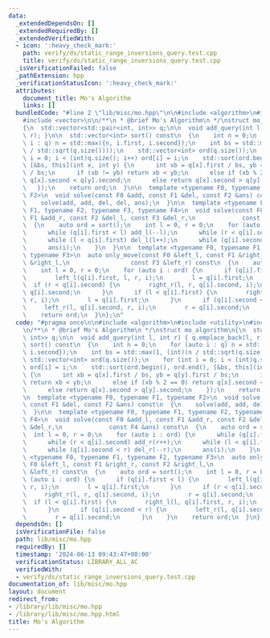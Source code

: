 ```yaml
---
data:
  _extendedDependsOn: []
  _extendedRequiredBy: []
  _extendedVerifiedWith:
  - icon: ':heavy_check_mark:'
    path: verify/ds/static_range_inversions_query.test.cpp
    title: verify/ds/static_range_inversions_query.test.cpp
  _isVerificationFailed: false
  _pathExtension: hpp
  _verificationStatusIcon: ':heavy_check_mark:'
  attributes:
    document_title: Mo's Algorithm
    links: []
  bundledCode: "#line 2 \"lib/misc/mo.hpp\"\n\n#include <algorithm>\n#include <utility>\n\
    #include <vector>\n\n/**\n * @brief Mo's Algorithm\n */\nstruct mo_algorithm\n\
    {\n  std::vector<std::pair<int, int>> q;\n\n  void add_query(int l, int r) { q.emplace_back(l,\
    \ r); }\n\n  std::vector<int> sort() const\n  {\n    int n = 0;\n    for (auto\
    \ i : q) n = std::max({n, i.first, i.second});\n    int bs = std::max(1, (int)(n\
    \ / std::sqrt(q.size())));\n    std::vector<int> ord(q.size());\n    for (int\
    \ i = 0; i < (int)q.size(); i++) ord[i] = i;\n    std::sort(ord.begin(), ord.end(),\
    \ [&bs, this](int x, int y) {\n      int xb = q[x].first / bs, yb = q[y].first\
    \ / bs;\n      if (xb != yb) return xb < yb;\n      else if (xb % 2 == 0) return\
    \ q[x].second < q[y].second;\n      else return q[x].second > q[y].second;\n \
    \   });\n    return ord;\n  }\n\n  template <typename F0, typename F1, typename\
    \ F2>\n  void solve(const F0 &add, const F1 &del, const F2 &ans) const\n  {\n\
    \    solve(add, add, del, del, ans);\n  }\n\n  template <typename F0, typename\
    \ F1, typename F2, typename F3, typename F4>\n  void solve(const F0 &add_l, const\
    \ F1 &add_r, const F2 &del_l, const F3 &del_r,\n             const F4 &ans) const\n\
    \  {\n    auto ord = sort();\n    int l = 0, r = 0;\n    for (auto i : ord) {\n\
    \      while (q[i].first < l) add_l(--l);\n      while (r < q[i].second) add_r(r++);\n\
    \      while (l < q[i].first) del_l(l++);\n      while (q[i].second < r) del_r(--r);\n\
    \      ans(i);\n    }\n  }\n\n  template <typename F0, typename F1, typename F2,\
    \ typename F3>\n  auto only_move(const F0 &left_l, const F1 &right_r, const F2\
    \ &right_l,\n                 const F3 &left_r) const\n  {\n    auto ord = sort();\n\
    \    int l = 0, r = 0;\n    for (auto i : ord) {\n      if (q[i].first < l) {\n\
    \        left_l(q[i].first, l, r, i);\n        l = q[i].first;\n      }\n    \
    \  if (r < q[i].second) {\n        right_r(l, r, q[i].second, i);\n        r =\
    \ q[i].second;\n      }\n      if (l < q[i].first) {\n        right_l(l, q[i].first,\
    \ r, i);\n        l = q[i].first;\n      }\n      if (q[i].second < r) {\n   \
    \     left_r(l, q[i].second, r, i);\n        r = q[i].second;\n      }\n    }\n\
    \    return ord;\n  }\n};\n"
  code: "#pragma once\n\n#include <algorithm>\n#include <utility>\n#include <vector>\n\
    \n/**\n * @brief Mo's Algorithm\n */\nstruct mo_algorithm\n{\n  std::vector<std::pair<int,\
    \ int>> q;\n\n  void add_query(int l, int r) { q.emplace_back(l, r); }\n\n  std::vector<int>\
    \ sort() const\n  {\n    int n = 0;\n    for (auto i : q) n = std::max({n, i.first,\
    \ i.second});\n    int bs = std::max(1, (int)(n / std::sqrt(q.size())));\n   \
    \ std::vector<int> ord(q.size());\n    for (int i = 0; i < (int)q.size(); i++)\
    \ ord[i] = i;\n    std::sort(ord.begin(), ord.end(), [&bs, this](int x, int y)\
    \ {\n      int xb = q[x].first / bs, yb = q[y].first / bs;\n      if (xb != yb)\
    \ return xb < yb;\n      else if (xb % 2 == 0) return q[x].second < q[y].second;\n\
    \      else return q[x].second > q[y].second;\n    });\n    return ord;\n  }\n\
    \n  template <typename F0, typename F1, typename F2>\n  void solve(const F0 &add,\
    \ const F1 &del, const F2 &ans) const\n  {\n    solve(add, add, del, del, ans);\n\
    \  }\n\n  template <typename F0, typename F1, typename F2, typename F3, typename\
    \ F4>\n  void solve(const F0 &add_l, const F1 &add_r, const F2 &del_l, const F3\
    \ &del_r,\n             const F4 &ans) const\n  {\n    auto ord = sort();\n  \
    \  int l = 0, r = 0;\n    for (auto i : ord) {\n      while (q[i].first < l) add_l(--l);\n\
    \      while (r < q[i].second) add_r(r++);\n      while (l < q[i].first) del_l(l++);\n\
    \      while (q[i].second < r) del_r(--r);\n      ans(i);\n    }\n  }\n\n  template\
    \ <typename F0, typename F1, typename F2, typename F3>\n  auto only_move(const\
    \ F0 &left_l, const F1 &right_r, const F2 &right_l,\n                 const F3\
    \ &left_r) const\n  {\n    auto ord = sort();\n    int l = 0, r = 0;\n    for\
    \ (auto i : ord) {\n      if (q[i].first < l) {\n        left_l(q[i].first, l,\
    \ r, i);\n        l = q[i].first;\n      }\n      if (r < q[i].second) {\n   \
    \     right_r(l, r, q[i].second, i);\n        r = q[i].second;\n      }\n    \
    \  if (l < q[i].first) {\n        right_l(l, q[i].first, r, i);\n        l = q[i].first;\n\
    \      }\n      if (q[i].second < r) {\n        left_r(l, q[i].second, r, i);\n\
    \        r = q[i].second;\n      }\n    }\n    return ord;\n  }\n};\n"
  dependsOn: []
  isVerificationFile: false
  path: lib/misc/mo.hpp
  requiredBy: []
  timestamp: '2024-06-13 09:43:47+08:00'
  verificationStatus: LIBRARY_ALL_AC
  verifiedWith:
  - verify/ds/static_range_inversions_query.test.cpp
documentation_of: lib/misc/mo.hpp
layout: document
redirect_from:
- /library/lib/misc/mo.hpp
- /library/lib/misc/mo.hpp.html
title: Mo's Algorithm
---
```

